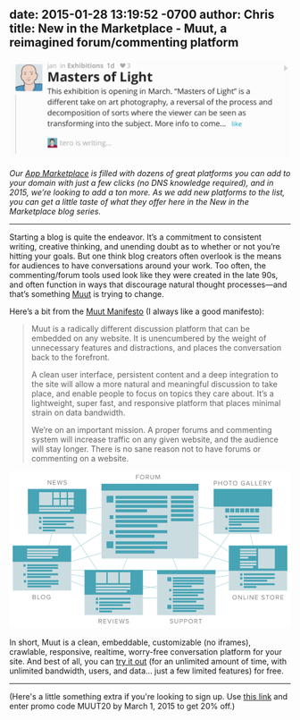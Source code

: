 date: 2015-01-28 13:19:52 -0700
author: Chris
title: New in the Marketplace - Muut, a reimagined forum/commenting platform
----

<!-- excerpt -->

![Muut Action](/media/2015-01-28-muut-acion.gif)

*Our [App Marketplace](https://iwantmyname.com/services) is filled with dozens of great platforms you can add to your domain with just a few clicks (no DNS knowledge required), and in 2015, we’re looking to add a ton more. As we add new platforms to the list, you can get a little taste of what they offer here in the New in the Marketplace blog series.*

***

Starting a blog is quite the endeavor. It’s a commitment to consistent writing, creative thinking, and unending doubt as to whether or not you’re hitting your goals. But one think blog creators often overlook is the means for audiences to have conversations around your work. Too often, the commenting/forum tools used look like they were created in the late 90s, and often function in ways that discourage natural thought processes—and that’s something [Muut](https://iwantmyname.com/services/forum-hosting/muut) is trying to change. 

<!-- /excerpt -->

Here’s a bit from the [Muut Manifesto](https://muut.com/manifesto/) (I always like a good manifesto):

> Muut is a radically different discussion platform that can be embedded on any website. It is unencumbered by the weight of unnecessary features and distractions, and places the conversation back to the forefront.
>
>A clean user interface, persistent content and a deep integration to the site will allow a more natural and meaningful discussion to take place, and enable people to focus on topics they care about. It’s a lightweight, super fast, and responsive platform that places minimal strain on data bandwidth.
>
>We’re on an important mission. A proper forums and commenting system will increase traffic on any given website, and the audience will stay longer. There is no sane reason not to have forums or commenting on a website.

![muut placement options](/media/2015-01-28-forum-placement.png)

In short, Muut is a clean, embeddable, customizable (no iframes), crawlable, responsive, realtime, worry-free conversation platform for your site. And best of all, you can [try it out](https://muut.com/pricing/) (for an unlimited amount of time, with unlimited bandwidth, users, and data… just a few limited features) for free.

***

(Here's a little something extra if you're looking to sign up. Use [this link](http://www.anrdoezrs.net/click-3194335-12097132) and enter promo code MUUT20 by March 1, 2015 to get 20% off.)



